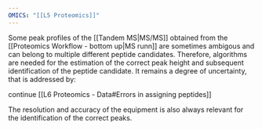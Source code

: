 ```yaml
---
OMICS: "[[L5 Proteomics]]"
---
```

Some peak profiles of the [[Tandem MS|MS/MS]] obtained from the [[Proteomics Workflow - bottom up|MS runn]] are sometimes ambigous and can belong to multiple different peptide candidates. Therefore, algorithms are needed for the estimation of the correct peak height and subsequent identification of the peptide candidate. It remains a degree of uncertainty, that is addressed by:

continue [[L6 Proteomics - Data#Errors in assigning peptides]]

The resolution and accuracy of the equipment is also always relevant for the identification of the correct peaks.
